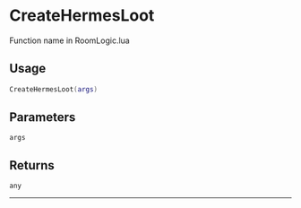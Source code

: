 # CreateHermesLoot
Function name in RoomLogic.lua
## Usage
```lua
CreateHermesLoot(args)
```
## Parameters
`args`
## Returns
`any`

---